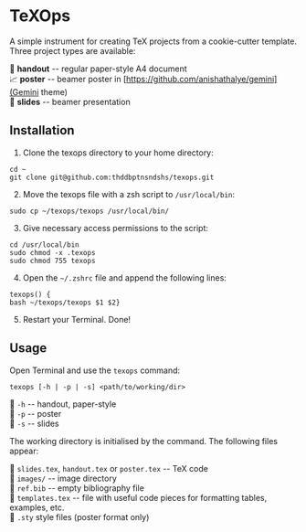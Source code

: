 # TeXOps 

A simple instrument for creating TeX projects from a cookie-cutter template. Three project types are available:

:page_facing_up: **handout** -- regular paper-style A4 document<br>
:chart_with_upwards_trend: **poster** -- beamer poster in [https://github.com/anishathalye/gemini](Gemini theme)<br>
:name_badge: **slides** -- beamer presentation<br>

## Installation

1. Clone the texops directory to your home directory:

`cd ~`<br>
`git clone git@github.com:thddbptnsndshs/texops.git`<br>

2. Move the texops file with a zsh script to `/usr/local/bin`:

`sudo cp ~/texops/texops /usr/local/bin/`<br>

3. Give necessary access permissions to the script:

`cd /usr/local/bin` <br>
`sudo chmod -x .texops`<br>
`sudo chmod 755 texops`<br>

4. Open the `~/.zshrc` file and append the following lines:

`texops() {`<br>
   `bash ~/texops/texops $1 $2}`<br>

5. Restart your Terminal. Done!

## Usage

Open Terminal and use the `texops` command:

`texops [-h | -p | -s] <path/to/working/dir>`

:pushpin: `-h` -- handout, paper-style<br>
:pushpin: `-p` -- poster<br>
:pushpin: `-s` -- slides<br>

The working directory is initialised by the command. The following files appear:

:paperclip: `slides.tex`, `handout.tex` or `poster.tex` -- TeX code<br>
:paperclip: `images/` -- image directory<br>
:paperclip: `ref.bib` -- empty bibliography file<br>
:paperclip: `templates.tex` -- file with useful code pieces for formatting tables, examples, etc.<br>
:paperclip: `.sty` style files (poster format only)<br>
